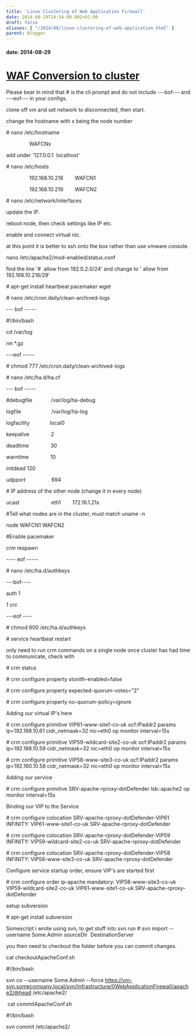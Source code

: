 ```yaml
---
title: 'Linux Clustering of Web Application Firewall'
date: 2014-08-29T14:54:00.002+01:00
draft: false
aliases: [ "/2014/08/linux-clustering-of-web-application.html" ]
parent: Blogger
---
```

#### date: 2014-08-29

[WAF Conversion to cluster](https://www.blogger.com/null)
=========================================================

Please bear in mind that # is the cli prompt and do not include ---bof--- and ---eof--- in your configs.

  

clone off vm and set network to disconnected, then start.

  

change the hostname with x being the node number

\# nano /etc/hostname

                WAFCNx

  

add under '127.0.0.1  localhost'

\# nano /etc/hosts

                192.168.10.218        WAFCN1

                192.168.10.219        WAFCN2

  

\# nano /etc/network/interfaces

update the IP.

  

reboot node, then check settings like IP etc.

enable and connect virtual nic.

  

at this point it is better to ssh onto the box rather than use vmware console.

  

nano /etc/apache2/mod-enabled/status.conf

find the line '#  allow from 192.0.2.0/24' and change to ' allow from 192.168.10.216/29'

  

\# apt-get install heartbeat pacemaker wget

  

\# nano /etc/cron.daily/clean-archived-logs

  

\--- bof -----

#!/bin/bash

cd /var/log

rm \*.gz

\---eof -----

  

\# chmod 777 /etc/cron.daily/clean-archived-logs

  

\# nano /etc/ha.d/ha.cf

  

\--- bof -----

#debugfile             /var/log/ha-debug

logfile                     /var/log/ha-log

logfacility              local0

keepalive               2

deadtime               30

warntime               10

initdead 120

udpport                  694

\# IP address of the other node (change it in every node)

ucast                      eth1        172.16.1.21x

#Tell what nodes are in the cluster, must match uname -n

node WAFCN1 WAFCN2

#Enable pacemaker

crm respawn

\---- eof -----

  

\# nano /etc/ha.d/authkeys

  

\---bof----

auth 1

1 crc

\---eof ----

  

\# chmod 600 /etc/ha.d/authkeys

  

\# service heartbeat restart

  

only need to run crm commands on a single node once cluster has had time to communicate, check with 

\# crm status

  

\# crm configure property stonith-enabled=false

\# crm configure property expected-quorum-votes="2"

\# crm configure property no-quorum-policy=ignore

  

Adding our virtual IP's here

\# crm configure primitive VIP61-www-site1-co-uk ocf:IPaddr2 params ip=192.168.10.61 cidr\_netmask=32 nic=eth0 op monitor interval=15s

\# crm configure primitive VIP59-wildcard-site2-co-uk ocf:IPaddr2 params ip=192.168.10.59 cidr\_netmask=32 nic=eth0 op monitor interval=15s

\# crm configure primitive VIP58-www-site3-co-uk ocf:IPaddr2 params ip=192.160.10.58 cidr\_netmask=32 nic=eth0 op monitor interval=15s

  

Adding our service

\# crm configure primitive SRV-apache-rproxy-dotDefender lsb::apache2 op monitor interval=15s

  

Binding our VIP to the Service

\# crm configure colocation SRV-apache-rproxy-dotDefender-VIP61 INFINITY: VIP61-www-site1-co-uk SRV-apache-rproxy-dotDefender

\# crm configure colocation SRV-apache-rproxy-dotDefender-VIP59 INFINITY: VIP59-wildcard-site2-co-uk SRV-apache-rproxy-dotDefender

\# crm configure colocation SRV-apache-rproxy-dotDefender-VIP58 INFINITY: VIP58-www-site3-co-uk SRV-apache-rproxy-dotDefender

  

Configure service startup order, ensure VIP's are started first

\# crm configure order ip-apache mandatory: VIP58-www-site3-co-uk VIP59-wildcard-site2-co-uk VIP61-www-site1-co-uk SRV-apache-rproxy-dotDefender

  

  

setup subversion

\# apt-get install subversion

  

Somescript i wrote using svn, to get stuff into svn run # svn import --username Some.Admin sourceDir  DestinationServer

you then need to checkout the folder before you can commit changes.

  

cat checkoutApacheConf.sh

#!/bin/bash

svn co --username Some.Admin --force https://vm-svn.somecompany.local/svn/Infrastructure/0WebApplicationFirewall/apache2/@head /etc/apache2/

  

  

 cat commitApacheConf.sh

#!/bin/bash

svn commit /etc/apache2/